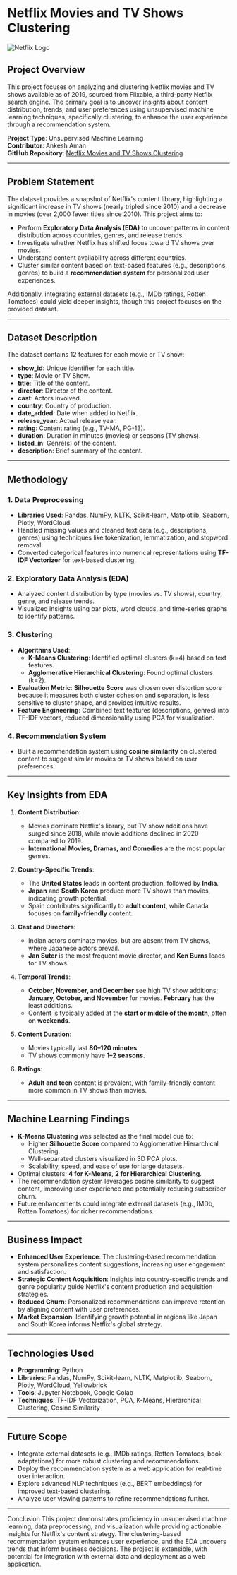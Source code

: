 # Netflix Movies and TV Shows Clustering

![Netflix Logo](https://upload.wikimedia.org/wikipedia/commons/0/08/Netflix_2015_logo.svg)

## Project Overview

This project focuses on analyzing and clustering Netflix movies and TV shows available as of 2019, sourced from Flixable, a third-party Netflix search engine. The primary goal is to uncover insights about content distribution, trends, and user preferences using unsupervised machine learning techniques, specifically clustering, to enhance the user experience through a recommendation system.

**Project Type**: Unsupervised Machine Learning  
**Contributor**: Ankesh Aman  
**GitHub Repository**: [Netflix Movies and TV Shows Clustering](https://github.com/ankesh-aman/Netflix-Movies-And-TV-Shows-clustering)

---

## Problem Statement

The dataset provides a snapshot of Netflix's content library, highlighting a significant increase in TV shows (nearly tripled since 2010) and a decrease in movies (over 2,000 fewer titles since 2010). This project aims to:

- Perform **Exploratory Data Analysis (EDA)** to uncover patterns in content distribution across countries, genres, and release trends.
- Investigate whether Netflix has shifted focus toward TV shows over movies.
- Understand content availability across different countries.
- Cluster similar content based on text-based features (e.g., descriptions, genres) to build a **recommendation system** for personalized user experiences.

Additionally, integrating external datasets (e.g., IMDb ratings, Rotten Tomatoes) could yield deeper insights, though this project focuses on the provided dataset.

---

## Dataset Description

The dataset contains 12 features for each movie or TV show:

- **show_id**: Unique identifier for each title.
- **type**: Movie or TV Show.
- **title**: Title of the content.
- **director**: Director of the content.
- **cast**: Actors involved.
- **country**: Country of production.
- **date_added**: Date when added to Netflix.
- **release_year**: Actual release year.
- **rating**: Content rating (e.g., TV-MA, PG-13).
- **duration**: Duration in minutes (movies) or seasons (TV shows).
- **listed_in**: Genre(s) of the content.
- **description**: Brief summary of the content.

---

## Methodology

### 1. Data Preprocessing
- **Libraries Used**: Pandas, NumPy, NLTK, Scikit-learn, Matplotlib, Seaborn, Plotly, WordCloud.
- Handled missing values and cleaned text data (e.g., descriptions, genres) using techniques like tokenization, lemmatization, and stopword removal.
- Converted categorical features into numerical representations using **TF-IDF Vectorizer** for text-based clustering.

### 2. Exploratory Data Analysis (EDA)
- Analyzed content distribution by type (movies vs. TV shows), country, genre, and release trends.
- Visualized insights using bar plots, word clouds, and time-series graphs to identify patterns.

### 3. Clustering
- **Algorithms Used**:
  - **K-Means Clustering**: Identified optimal clusters (k=4) based on text features.
  - **Agglomerative Hierarchical Clustering**: Found optimal clusters (k=2).
- **Evaluation Metric**: **Silhouette Score** was chosen over distortion score because it measures both cluster cohesion and separation, is less sensitive to cluster shape, and provides intuitive results.
- **Feature Engineering**: Combined text features (descriptions, genres) into TF-IDF vectors, reduced dimensionality using PCA for visualization.

### 4. Recommendation System
- Built a recommendation system using **cosine similarity** on clustered content to suggest similar movies or TV shows based on user preferences.

---

## Key Insights from EDA

1. **Content Distribution**:
   - Movies dominate Netflix's library, but TV show additions have surged since 2018, while movie additions declined in 2020 compared to 2019.
   - **International Movies, Dramas, and Comedies** are the most popular genres.

2. **Country-Specific Trends**:
   - The **United States** leads in content production, followed by **India**.
   - **Japan** and **South Korea** produce more TV shows than movies, indicating growth potential.
   - Spain contributes significantly to **adult content**, while Canada focuses on **family-friendly** content.

3. **Cast and Directors**:
   - Indian actors dominate movies, but are absent from TV shows, where Japanese actors prevail.
   - **Jan Suter** is the most frequent movie director, and **Ken Burns** leads for TV shows.

4. **Temporal Trends**:
   - **October, November, and December** see high TV show additions; **January, October, and November** for movies. **February** has the least additions.
   - Content is typically added at the **start or middle of the month**, often on **weekends**.

5. **Content Duration**:
   - Movies typically last **80–120 minutes**.
   - TV shows commonly have **1–2 seasons**.

6. **Ratings**:
   - **Adult and teen** content is prevalent, with family-friendly content more common in TV shows than movies.

---

## Machine Learning Findings

- **K-Means Clustering** was selected as the final model due to:
  - Higher **Silhouette Score** compared to Agglomerative Hierarchical Clustering.
  - Well-separated clusters visualized in 3D PCA plots.
  - Scalability, speed, and ease of use for large datasets.
- Optimal clusters: **4 for K-Means**, **2 for Hierarchical Clustering**.
- The recommendation system leverages cosine similarity to suggest content, improving user experience and potentially reducing subscriber churn.
- Future enhancements could integrate external datasets (e.g., IMDb, Rotten Tomatoes) for richer recommendations.

---

## Business Impact

- **Enhanced User Experience**: The clustering-based recommendation system personalizes content suggestions, increasing user engagement and satisfaction.
- **Strategic Content Acquisition**: Insights into country-specific trends and genre popularity guide Netflix's content production and acquisition strategies.
- **Reduced Churn**: Personalized recommendations can improve retention by aligning content with user preferences.
- **Market Expansion**: Identifying growth potential in regions like Japan and South Korea informs Netflix's global strategy.

---

## Technologies Used

- **Programming**: Python
- **Libraries**: Pandas, NumPy, Scikit-learn, NLTK, Matplotlib, Seaborn, Plotly, WordCloud, Yellowbrick
- **Tools**: Jupyter Notebook, Google Colab
- **Techniques**: TF-IDF Vectorization, PCA, K-Means, Hierarchical Clustering, Cosine Similarity

---

## Future Scope

- Integrate external datasets (e.g., IMDb ratings, Rotten Tomatoes, book adaptations) for more robust clustering and recommendations.
- Deploy the recommendation system as a web application for real-time user interaction.
- Explore advanced NLP techniques (e.g., BERT embeddings) for improved text-based clustering.
- Analyze user viewing patterns to refine recommendations further.

---

Conclusion
This project demonstrates proficiency in unsupervised machine learning, data preprocessing, and visualization while providing actionable insights for Netflix's content strategy. The clustering-based recommendation system enhances user experience, and the EDA uncovers trends that inform business decisions. The project is extensible, with potential for integration with external data and deployment as a web application.
